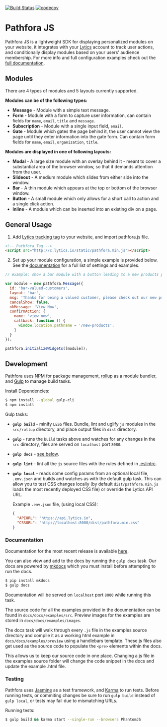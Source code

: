 [![Build Status](https://travis-ci.org/lytics/pathforajs.svg?branch=develop)](https://travis-ci.org/lytics/pathforajs)
[![codecov](https://codecov.io/gh/lytics/pathforajs/branch/develop/graph/badge.svg)](https://codecov.io/gh/lytics/pathforajs)

# Pathfora JS
Pathfora JS is a lightweight SDK for displaying personalized modules on your website, it integrates with your [Lytics](http://www.getlytics.com/) account to track user actions, and conditionally display modules based on your users' audience membership. For more info and full configuration examples check out the [full documentation](https://lytics.github.io/pathforadocs/).

## Modules
There are 4 types of modules and 5 layouts currently supported.

**Modules can be of the following types:**

  - **Message** - Module with a simple text message.
  - **Form** - Module with a form to capture user information, can contain fields for `name`, `email`, `title` and `message`.
  - **Subscription** - Module with a single input field, `email`.
  - **Gate** - Module which gates the page behind it, the user cannot view the page until they enter information into the gate form. Can contain form fields for `name`, `email`, `organization`, `title`.

**Modules are displayed in one of following layouts:**

  - **Modal** - A large size module with an overlay behind it - meant to cover a substantial area of the browser window, so that it demands attention from the user.
  - **Slideout** - A medium module which slides from either side into the window.
  - **Bar** - A thin module which appears at the top or bottom of the browser window.
  - **Button** - A small module which only allows for a short call to action and a single click action.
  - **Inline** - A module which can be inserted into an existing div on a page.

## General Usage
1. Add [Lytics tracking tag](https://activate.getlytics.com/#/documentation/jstag_anon) to your website, and import pathfora.js file.

  ``` html
  <!-- Pathfora Tag -->
  <script src="http://c.lytics.io/static/pathfora.min.js"></script>
  ```

2. Set up your module configuration, a simple example is provided below. See the [documentation](http://lytics.github.io/pathforadocs/) for a full list of settings and examples.

  ```javascript
  // example: show a bar module with a button leading to a new products page

  var module = new pathfora.Message({
    id: 'bar-valued-customers',
    layout: 'bar',
    msg: 'Thanks for being a valued customer, please check out our new products.',
    cancelShow: false,
    okMessage: 'View Now',
    confirmAction: {
      name: 'view now',
      callback: function () {
        window.location.pathname = '/new-products';
      }
    }
  });

  pathfora.initializeWidgets([module]);
  ```

## Development
Pathfora uses [NPM](https://docs.npmjs.com/) for package management, [rollup](https://github.com/rollup/rollup) as a module bundler, and [Gulp](https://github.com/gulpjs/gulp) to manage build tasks.

Install Dependencies:

```sh
$ npm install --global gulp-cli
$ npm install
```

Gulp tasks:

- **`gulp build`** - minify `LESS` files. Bundle, lint and uglify `js` modules in the `src/rollup` directory, and place output files in `dist` directory.

- **`gulp`** - runs the `build` tasks above and watches for any changes in the `src` directory, files are served on `localhost` port `8080`.

- **`gulp docs`** - [see below](#documentation).

- **`gulp lint`** - lint all the `js` source files with the rules defined in [.eslintrc](https://github.com/lytics/pathforajs/blob/develop/.eslintrc).

- **`gulp local`** - reads some config params from an optional local file, `.env.json` and builds and watches as with the default gulp task. This can allow you to test CSS changes locally (by default `dist/pathfora.min.js` loads the most recently deployed CSS file) or override the Lytics API URL.

  Example `.env.json` file, (using local CSS):

  ```json
  {
    "APIURL": "https://api.lytics.io",
    "CSSURL": "http://localhost:8080/dist/pathfora.min.css"
  }
  ```

### Documentation
Documentation for the most recent release is available [here](http://lytics.github.io/pathforadocs/).

You can also view and add to the docs by running the `gulp docs` task. Our docs are powered by [mkdocs](http://www.mkdocs.org/) which you must install before attempting to run the docs.

```sh
$ pip install mkdocs
$ gulp docs
```

Documentation will be served on `localhost` port `8000` while running this task.

The source code for all the examples provided in the documentation can be found in `docs/docs/examples/src`. Preview images for the examples are stored in `docs/docs/examples/images`.

The docs task will walk through every `.js` file in the examples source directory and compile it as a working html example in `docs/docs/examples/preview` using a handlebars template. These js files also get used as the source code to populate the `<pre>` elements within the docs.

This allows us to keep our source code in one place. Changing a js file in the examples source folder will change the code snippet in the docs and update the example .html file.

### Testing
Pathfora uses [Jasmine](https://github.com/jasmine/jasmine) as a test framework, and [Karma](https://github.com/karma-runner/karma/) to run tests. Before running tests, or commiting changes be sure to run `gulp build` instead of `gulp local`, or tests may fail due to mismatching URLs.

Running tests:
``` sh
$ gulp build && karma start --single-run --browsers PhantomJS
```
